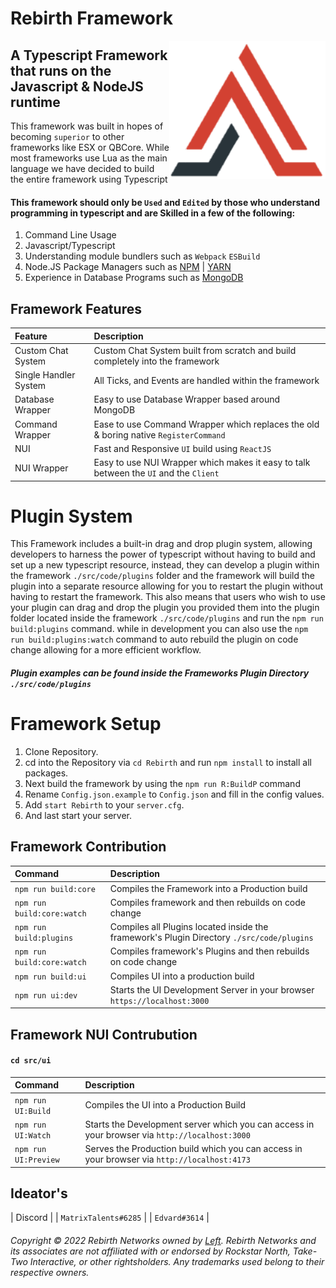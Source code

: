 # Rebirth Framework

<img src="./src/code/assets/rebirth.png" style="right:0" align="right" width="250px">

## A Typescript Framework that runs on the Javascript & NodeJS runtime

This framework was built in hopes of becoming `superior` to other frameworks like ESX or QBCore. While most frameworks use Lua as the main language we have decided to build the entire framework using Typescript

#### This framework should only be `Used` and `Edited` by those who understand programming in typescript and are Skilled in a few of the following: 

1. Command Line Usage
2. Javascript/Typescript
3. Understanding module bundlers such as `Webpack` `ESBuild`
4. Node.JS Package Managers such as [NPM](https://www.npmjs.com/) | [YARN](https://yarnpkg.com/)
5. Experience in Database Programs such as [MongoDB](https://www.mongodb.com)

## Framework Features
| Feature      | Description |
| :-----       | :-----      |
| Custom Chat System | Custom Chat System built from scratch and build completely into the framework |
| Single Handler System | All Ticks, and Events are handled within the framework |
| Database Wrapper   | Easy to use Database Wrapper based around MongoDB |
| Command Wrapper | Ease to use Command Wrapper which replaces the old & boring native `RegisterCommand` |
| NUI | Fast and Responsive `UI` build using `ReactJS` |
| NUI Wrapper | Easy to use NUI Wrapper which makes it easy to talk between the `UI` and the `Client` |

# Plugin System

This Framework includes a built-in drag and drop plugin system, allowing developers to harness the power of typescript without having to build and set up a new typescript resource, instead, they can develop a plugin within the framework ``./src/code/plugins`` folder and the framework will build the plugin into a separate resource allowing for you to restart the plugin without having to restart the framework. This also means that users who wish to use your plugin can drag and drop the plugin you provided them into the plugin folder located inside the framework ``./src/code/plugins`` and run the ``npm run build:plugins`` command. while in development you can also use the ``npm run build:plugins:watch`` command to auto rebuild the plugin on code change allowing for a more efficient workflow.

##### Plugin examples can be found inside the Frameworks Plugin Directory ``./src/code/plugins``

# Framework Setup

1. Clone Repository.
2. cd into the Repository via `cd Rebirth` and run `npm install` to install all packages.
3. Next build the framework by using the `npm run R:BuildP` command
4. Rename `Config.json.example` to `Config.json` and fill in the config values.
5. Add `start Rebirth` to your `server.cfg`.
6. And last start your server.

## Framework Contribution

| Command | Description |
| :------ | :- |
| `npm run build:core` | Compiles the Framework into a Production build |
| `npm run build:core:watch` | Compiles framework and then rebuilds on code change |
| `npm run build:plugins` | Compiles all Plugins located inside the framework's Plugin Directory ``./src/code/plugins`` |
| `npm run build:core:watch` | Compiles framework's Plugins and then rebuilds on code change |
| `npm run build:ui` | Compiles UI into a production build |
| `npm run ui:dev` | Starts the UI Development Server in your browser ``https://localhost:3000`` |

## Framework NUI Contrubution
#### `cd src/ui`

| Command | Description |
| :------ | :- |
| `npm run UI:Build` | Compiles the UI into a Production Build |
| `npm run UI:Watch` | Starts the Development server which you can access in your browser via `http://localhost:3000` |
| `npm run UI:Preview` | Serves the Production build which you can access in your browser via `http://localhost:4173` |

## Ideator's

| Discord |
| `MatrixTalents#6285` |
| `Edvard#3614` |

###### Copyright &copy; 2022 Rebirth Networks owned by [Left](https://github.com/BigBoyLeft). Rebirth Networks and its associates are not affiliated with or endorsed by Rockstar North, Take-Two Interactive, or other rightsholders. Any trademarks used belong to their respective owners.
